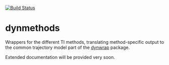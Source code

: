 [![Build Status](https://travis-ci.com/rcannood/dynmethods.svg?token=XT9fndLm2JPN9bnhq3qM&branch=master)](https://travis-ci.com/rcannood/dynmethods)
 		
# dynmethods		
Wrappers for the different TI methods, translating method-specific output to the common trajectory model part of the [dynwrap](https://www.github.com/dynverse/dynwrap) package.

Extended documentation will be provided very soon.
